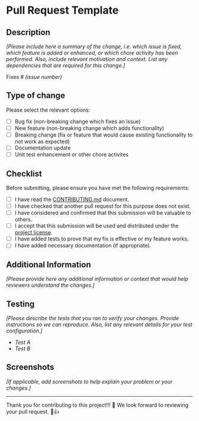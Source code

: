 <!-- Copyright 2024 - GitHub user: fredericks1982

Licensed under the Apache License, Version 2.0 (the "License");
you may not use this file except in compliance with the License.
You may obtain a copy of the License at

    http://www.apache.org/licenses/LICENSE-2.0

Unless required by applicable law or agreed to in writing, software
distributed under the License is distributed on an "AS IS" BASIS,
WITHOUT WARRANTIES OR CONDITIONS OF ANY KIND, either express or implied.
See the License for the specific language governing permissions and
limitations under the License.  -->

# Pull Request Template

## Description

*[Please include here a summary of the change, i.e. which issue is fixed, which feature is added or enhanced, or which chore activity has been performed. Also, include relevant motivation and context. List any dependencies that are required for this change.]*

Fixes # *(issue number)*

## Type of change

Please select the relevant options:

- [ ] Bug fix (non-breaking change which fixes an issue)
- [ ] New feature (non-breaking change which adds functionality)
- [ ] Breaking change (fix or feature that would cause existing functionality to not work as expected)
- [ ] Documentation update
- [ ] Unit test enhancement or other chore activites

## Checklist

Before submitting, please ensure you have met the following requirements:

- [ ] I have read the [CONTRIBUTING.md](CONTRIBUTING.md) document.
- [ ] I have checked that another pull request for this purpose does not exist.
- [ ] I have considered and confirmed that this submission will be valuable to others.
- [ ] I accept that this submission will be used and distributed under the [project license](LICENSE).
- [ ] I have added tests to prove that my fix is effective or my feature works.
- [ ] I have added necessary documentation (if appropriate).

## Additional Information

*[Please provide here any additional information or context that would help reviewers understand the changes.]*

## Testing

*[Please describe the tests that you ran to verify your changes. Provide instructions so we can reproduce. Also, list any relevant details for your test configuration.]*

- *Test A*
- *Test B*

## Screenshots

*[If applicable, add screenshots to help explain your problem or your changes.]*

---

Thank you for contributing to this project!!! 🌟 We look forward to reviewing your pull request. 👀👍
